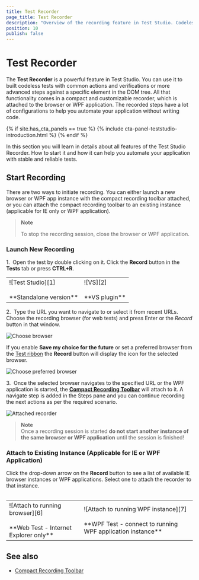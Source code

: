 ```yaml
---
title: Test Recorder
page_title: Test Recorder
description: "Overview of the recording feature in Test Studio. Codeless test step recording. Automate test scenarios without code. Codeless automation."
position: 10
publish: false
---
```


# Test Recorder #

The **Test Recorder** is a powerful feature in Test Studio. You can use it to built codeless tests with common actions and verifications or more advanced steps against a specific element in the DOM tree. All that functionality comes in a compact and customizable recorder, which is attached to the browser or WPF application. The recorded steps have a lot of configurations to help you automate your application without writing code.

{% if site.has_cta_panels == true %}
{% include cta-panel-teststudio-introduction.html %}
{% endif %}

In this section you will learn in details about all features of the Test Studio Recorder. How to start it and how it can help you automate your application with stable and reliable tests. 

## Start Recording ##

There are two ways to initiate recording. You can either launch a new browser or WPF app instance with the compact recording toolbar attached, or you can attach the compact recording toolbar to an existing instance (applicable for IE only or WPF application). 

> **Note**
>
> To stop the recording session, close the browser or WPF application.

### Launch New Recording ###

1.&nbsp;  Open the test by double clicking on it. Click the **Record** button in the **Tests** tab or press **CTRL+R**.

<table id=no-table>
	<tr>
		<td>![Test Studio][1] <br><br>**Standalone version**</td>
		<td>![VS][2] <br><br>**VS plugin**</td>
	</tr>
<table>

2.&nbsp; Type the URL you want to navigate to or select it from recent URLs. Choose the recording browser (for web tests) and press Enter or the *Record* button in that window.

![Choose browser][3]

If you enable **Save my choice for the future** or set a preferred browser from the <a href="/general-information/test-execution/quick-execution#preferred-browser" target="_blank">Test ribbon</a> the **Record** button will display the icon for the selected browser.

![Choose preferred browser][4]

3.&nbsp; Once the selected browser navigates to the specified URL or the WPF application is started, the <a href="/features/recorder/compact-recording-toolbar" target="_blank">**Compact Recording Toolbar**</a> will attach to it. A navigate step is added in the Steps pane and you can continue recording the next actions as per the required scenario.

![Attached recorder][5]

> **Note**
> <br>
> Once a recording session is started **do not start another instance of the same browser or WPF application** until the session is finished!

### Attach to Existing Instance (Applicable for IE or WPF Application) ###

Click the drop-down arrow on the **Record** button to see a list of available IE browser instances or WPF applications. Select one to attach the recorder to that instance.

<table id=no-table>
	<tr>
		<td>![Attach to running browser][6] <br><br>**Web Test - Internet Explorer only**</td>
		<td>![Attach to running WPF instance][7] <br><br>**WPF Test - connect to running WPF application instance**</td>
	</tr>
<table>

## See also ##

* <a href="/features/recorder/compact-recording-toolbar" target="_blank">Compact Recording Toolbar</a>

[1]: /img/general-information/test-recording/overview/fig1.png
[2]: /img/general-information/test-recording/overview/fig2.png
[3]: /img/general-information/test-recording/overview/fig3.png
[4]: /img/general-information/test-recording/overview/fig4.png
[5]: /img/general-information/test-recording/overview/fig5.png
[6]: /img/features/recorder/test-recorder/fig6.png
[7]: /img/features/recorder/test-recorder/fig7.png
